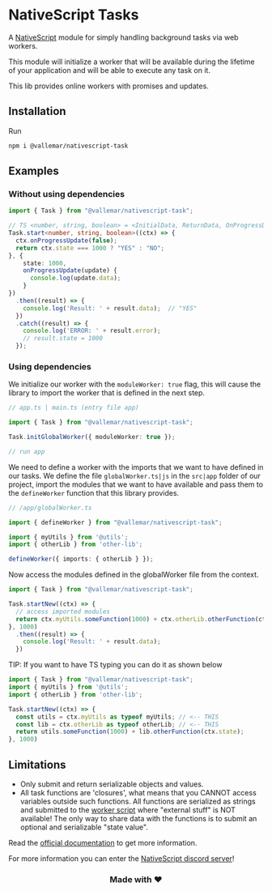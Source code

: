 # NativeScript Tasks

A [NativeScript](https://nativescript.org/) module for simply handling background tasks via web workers. 

This module will initialize a worker that will be available during the lifetime of your application and will be able to execute any task on it.

This lib provides online workers with promises and updates.

## Installation

Run

```bash
npm i @vallemar/nativescript-task
```

## Examples
### Without using dependencies

```ts
import { Task } from "@vallemar/nativescript-task";

// TS <number, string, boolean> = <InitialData, ReturnData, OnProgressData>
Task.start<number, string, boolean>((ctx) => {
  ctx.onProgressUpdate(false);
  return ctx.state === 1000 ? "YES" : "NO";
}, {
    state: 1000,
    onProgressUpdate(update) {
      console.log(update.data);
    }
})
  .then((result) => {
    console.log('Result: ' + result.data);  // "YES"
  })
  .catch((result) => {
    console.log('ERROR: ' + result.error);
    // result.state = 1000
  });
```

### Using dependencies

We initialize our worker with the `moduleWorker: true` flag, this will cause the library to import the worker that is defined in the next step.

```ts
// app.ts | main.ts (entry file app)

import { Task } from "@vallemar/nativescript-task";

Task.initGlobalWorker({ moduleWorker: true });

// run app
```

We need to define a worker with the imports that we want to have defined in our tasks. We define the file `globalWorker.ts|js` in the `src|app` folder of our project, import the modules that we want to have available and pass them to the `defineWorker` function that this library provides.

```ts
// /app/globalWorker.ts

import { defineWorker } from "@vallemar/nativescript-task";

import { myUtils } from '@utils';
import { otherLib } from 'other-lib';

defineWorker({ imports: { otherLib } });
```

Now access the modules defined in the globalWorker file from the context.
```ts
import { Task } from "@vallemar/nativescript-task";

Task.startNew((ctx) => {
  // access imported modules
  return ctx.myUtils.someFunction(1000) + ctx.otherLib.otherFunction(ctx.state);
}, 1000)
  .then((result) => {
    console.log('Result: ' + result.data); 
  })
```

TIP: If you want to have TS typing you can do it as shown below
```ts
import { Task } from "@vallemar/nativescript-task";
import { myUtils } from '@utils';
import { otherLib } from 'other-lib';

Task.startNew((ctx) => {
  const utils = ctx.myUtils as typeof myUtils; // <-- THIS
  const lib = ctx.otherLib as typeof otherLib; // <-- THIS
  return utils.someFunction(1000) + lib.otherFunction(ctx.state);
}, 1000)
```

## Limitations

* Only submit and return serializable objects and values.
* All task functions are 'closures', what means that you CANNOT access variables outside such functions. All functions are serialized as strings and submitted to the [worker script](https://github.com/mkloubert/nativescript-tasks/blob/master/plugin/worker.js) where "external stuff" is NOT available! The only way to share data with the functions is to submit an optional and serializable "state value".

Read the [official documentation](https://docs.nativescript.org/guide/multithreading) to get more information.


For more information you can enter the [NativeScript discord server](https://discord.com/invite/RgmpGky9GR)!


<h3 align="center">Made with ❤️</h3>
